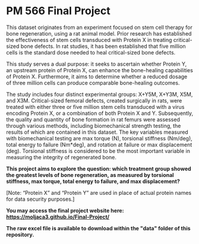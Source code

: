 # PM 566 Final Project

This dataset originates from an experiment focused on stem cell therapy for bone regeneration, using a rat animal model. Prior research has established the effectiveness of stem cells transduced with Protein X in treating critical-sized bone defects. In rat studies, it has been established that five million cells is the standard dose needed to heal critical-sized bone defects.

This study serves a dual purpose: it seeks to ascertain whether Protein Y, an upstream protein of Protein X, can enhance the bone-healing capabilities of Protein X. Furthermore, it aims to determine whether a reduced dosage of three million cells can produce comparable bone-healing outcomes.

The study includes four distinct experimental groups: X+Y5M, X+Y3M, X5M, and X3M. Critical-sized femoral defects, created surgically in rats, were treated with either three or five million stem cells transduced with a virus encoding Protein X, or a combination of both Protein X and Y. Subsequently, the quality and quantity of bone formation in rat femurs were assessed through various methods, including biomechanical strength testing, the results of which are contained in this dataset. The key variables measured with biomechanical testing are max torque (N), torsional stiffness (Nm/deg), total energy to failure (Nm*deg), and rotation at failure or max displacement (deg). Torsional stiffness is considered to be the most important variable in measuring the integrity of regenerated bone.

**This project aims to explore the question: which treatment group showed the greatest levels of bone regeneration, as measured by torsional stiffness, max torque, total energy to failure, and max displacement?** 

[Note: “Protein X” and “Protein Y” are used in place of actual protein names for data security purposes.]

**You may access the final project website here: https://moljaca3.github.io/Final-Project/**

**The raw excel file is available to download within the "data" folder of this repository.**
